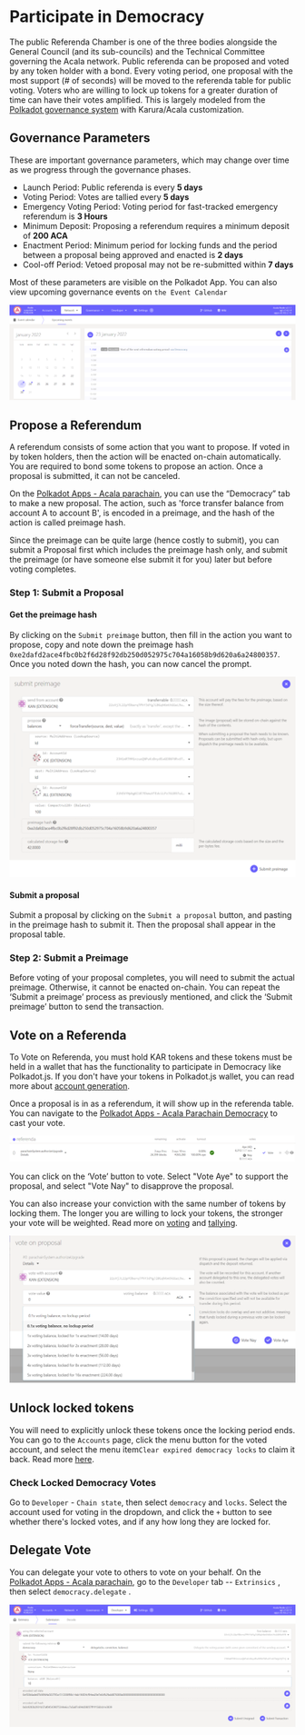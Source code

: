 # Participate in Democracy

The public Referenda Chamber is one of the three bodies alongside the General Council (and its sub-councils) and the Technical Committee governing the Acala network. Public referenda can be proposed and voted by any token holder with a bond. Every voting period, one proposal with the most support (# of seconds) will be moved to the referenda table for public voting. Voters who are willing to lock up tokens for a greater duration of time can have their votes amplified. This is largely modeled from the [Polkadot governance system](https://wiki.polkadot.network/docs/learn-governance) with Karura/Acala customization.&#x20;

## Governance Parameters

These are important governance parameters, which may change over time as we progress through the governance phases.

* Launch Period: Public referenda is every **5 days**
* Voting Period: Votes are tallied every **5 days**
* Emergency Voting Period: Voting period for fast-tracked emergency referendum is **3 Hours**
* Minimum Deposit: Proposing a referendum requires a minimum deposit of **200 ACA**
* Enactment Period: Minimum period for locking funds and the period between a proposal being approved and enacted is **2 days**
* Cool-off Period: Vetoed proposal may not be re-submitted within **7 days**

Most of these parameters are visible on the Polkadot App. You can also view upcoming governance events on `the Event Calendar`

![](<../../../.gitbook/assets/governance calendar.PNG>)

## Propose a Referendum

A referendum consists of some action that you want to propose. If voted in by token holders, then the action will be enacted on-chain automatically. You are required to bond some tokens to propose an action. Once a proposal is submitted, it can not be canceled.&#x20;

On the [Polkadot Apps - Acala parachain](https://polkadot.js.org/apps/#/accounts), you can use the “Democracy” tab to make a new proposal. The action, such as 'force transfer balance from account A to account B', is encoded in a preimage, and the hash of the action is called preimage hash.&#x20;

Since the preimage can be quite large (hence costly to submit), you can submit a Proposal first which includes the preimage hash only, and submit the preimage (or have someone else submit it for you) later but before voting completes.

### Step 1: Submit a Proposal

#### Get the preimage hash&#x20;

By clicking on the `Submit preimage` button, then fill in the action you want to propose, copy and note down the preimage hash `0xe2dafd2ace4fbc0b2f6d28f92db250d052975c704a16058b9d620a6a24800357`. Once you noted down the hash, you can now cancel the prompt.&#x20;

![](../../../.gitbook/assets/preimage.PNG)

#### Submit a proposal

Submit a proposal by clicking on the `Submit a proposal` button, and pasting in the preimage hash to submit it. Then the proposal shall appear in the proposal table.&#x20;

### Step 2: Submit a Preimage

Before voting of your proposal completes, you will need to submit the actual preimage. Otherwise, it cannot be enacted on-chain. You can repeat the ‘Submit a preimage’ process as previously mentioned, and click the ‘Submit preimage’ button to send the transaction.

## Vote on a Referenda

To Vote on Referenda, you must hold KAR tokens and these tokens must be held in a wallet that has the functionality to participate in Democracy like Polkadot.js. If you don't have your tokens in Polkadot.js wallet, you can read more about [account generation](https://wiki.acala.network/acala/acala-account#account-generation).

Once a proposal is in as a referendum, it will show up in the referenda table. You can navigate to the [Polkadot Apps - Acala Parachain Democracy](https://polkadot.js.org/apps/#/democracy) to cast your vote.

![](../../../.gitbook/assets/referenda.PNG)

You can click on the ‘Vote’ button to vote. Select "Vote Aye" to support the proposal, and select "Vote Nay" to disapprove the proposal.&#x20;

You can also increase your conviction with the same number of tokens by locking them. The longer you are willing to lock your tokens, the stronger your vote will be weighted. Read more on [voting](https://wiki.polkadot.network/docs/maintain-guides-democracy/#voting-on-a-proposal) and [tallying](https://wiki.polkadot.network/docs/learn-governance#tallying).

![](../../../.gitbook/assets/Voting.PNG)

## Unlock locked tokens

You will need to explicitly unlock these tokens once the locking period ends. You can go to the `Accounts` page, click the menu button for the voted account, and select the menu item`Clear expired democracy locks` to claim it back. Read more [here](https://wiki.polkadot.network/docs/maintain-guides-democracy/#unlocking-locked-tokens).&#x20;

### Check Locked Democracy Votes

Go to `Developer` - `Chain state`, then select `democracy` and `locks`. Select the account used for voting in the dropdown, and click the `+` button to see whether there's locked votes, and if any how long they are locked for.

## Delegate Vote

You can delegate your vote to others to vote on your behalf. On the [Polkadot Apps - Acala parachain](https://polkadot.js.org/apps/#/accounts), go to the `Developer` tab -- `Extrinsics` , then select `democracy.delegate` .

![](../../../.gitbook/assets/delegate.PNG)
